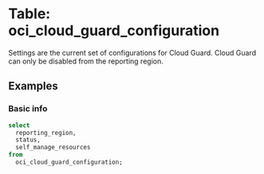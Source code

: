 # Table: oci_cloud_guard_configuration

Settings are the current set of configurations for Cloud Guard. Cloud Guard can only be disabled from the reporting region.

## Examples

### Basic info

```sql
select
  reporting_region,
  status,
  self_manage_resources
from
  oci_cloud_guard_configuration;
```
